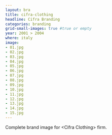 ```yaml
---
layout: bra
title: cifra-clothing
headline: Cifra Branding
categories: branding
grid-small-images: true #true or empty
year: 2001 > 2004
where: italy
image:
- 01.jpg
- 02.jpg
- 03.jpg
- 04.jpg
- 05.jpg
- 06.jpg
- 07.jpg
- 08.jpg
- 09.jpg
- 10.jpg
- 11.jpg
- 12.jpg
- 13.jpg
- 14.jpg
- 15.jpg
---
```

Complete brand image for &lt;Cifra Clothing&gt; firm.
